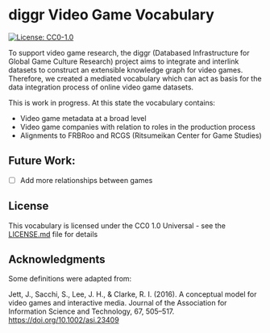 # diggr Video Game Vocabulary
[![License: CC0-1.0](https://img.shields.io/badge/License-CC0%201.0-lightgrey.svg)](http://creativecommons.org/publicdomain/zero/1.0/)

To support video game research, the diggr (Databased Infrastructure for Global Game Culture Research) project aims to integrate and interlink datasets to construct an extensible knowledge graph for video games. Therefore, we created a mediated vocabulary which can act as basis for the data integration process of online video game datasets.

This is work in progress. At this state the vocabulary contains:

* Video game metadata at a broad level
* Video game companies with relation to roles in the production process
* Alignments to FRBRoo and RCGS (Ritsumeikan Center for Game Studies)

## Future Work:

- [ ] Add more relationships between games

## License

This vocabulary is licensed under the CC0 1.0 Universal - see the [LICENSE.md](LICENSE.md) file for details

## Acknowledgments

Some definitions were adapted from:

Jett, J., Sacchi, S., Lee, J. H., & Clarke, R. I. (2016). A conceptual model for video games and interactive media. Journal of the Association for Information Science and Technology, 67, 505–517. https://doi.org/10.1002/asi.23409
